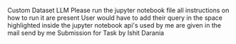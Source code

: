 Custom Dataset LLM
Please run the jupyter notebook file all instructions on how to run it are present
User would have to add their query in the space highlighted inside the jupyter notebook
api's used by me are given in the mail send by me
Submission for Task by Ishit Darania
